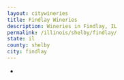 ```yaml
---
layout: citywineries
title: Findlay Wineries
description: Wineries in Findlay, IL
permalink: /illinois/shelby/findlay/
state: il
county: shelby
city: findlay
---
```

-
